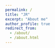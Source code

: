 ```yaml
---
permalink: /
title: "JR"
excerpt: "About me"
author_profile: true
redirect_from: 
  - /about/
  - /about.html
---
```



